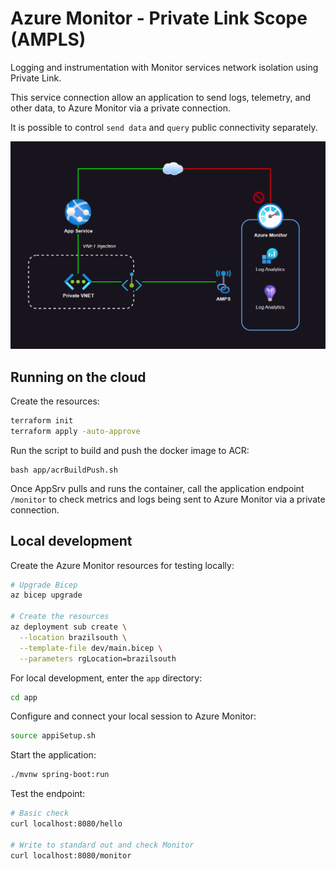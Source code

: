 # Azure Monitor - Private Link Scope (AMPLS)

Logging and instrumentation with Monitor services network isolation using Private Link.

This service connection allow an application to send logs, telemetry, and other data, to Azure Monitor via a private connection.

It is possible to control `send data` and `query` public connectivity separately.

<img src=".assets/ampls.png" />

## Running on the cloud

Create the resources:

```sh
terraform init
terraform apply -auto-approve
```

Run the script to build and push the docker image to ACR:

```
bash app/acrBuildPush.sh
```

Once AppSrv pulls and runs the container, call the application endpoint `/monitor` to check metrics and logs being sent to Azure Monitor via a private connection.

## Local development

Create the Azure Monitor resources for testing locally:

```sh
# Upgrade Bicep
az bicep upgrade

# Create the resources
az deployment sub create \
  --location brazilsouth \
  --template-file dev/main.bicep \
  --parameters rgLocation=brazilsouth
```

For local development, enter the `app` directory:

```sh
cd app
```

Configure and connect your local session to Azure Monitor:

```sh
source appiSetup.sh
```

Start the application:

```sh
./mvnw spring-boot:run
```

Test the endpoint:

```sh
# Basic check
curl localhost:8080/hello

# Write to standard out and check Monitor
curl localhost:8080/monitor
```

